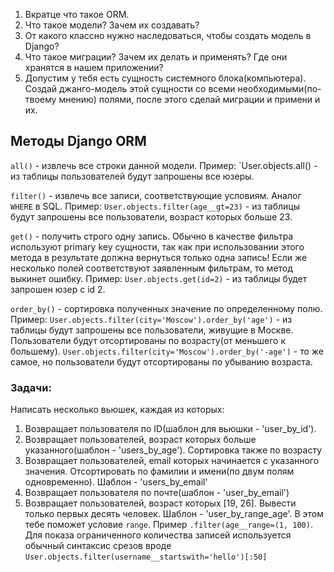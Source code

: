 1. Вкратце что такое ORM.
2. Что такое модели? Зачем их создавать?
3. От какого классно нужно наследоваться, чтобы создать модель в Django?
4. Что такое миграции? Зачем их делать и применять? Где они хранятся в нашем приложении?
5. Допустим у тебя есть сущность системного блока(компьютера). Создай джанго-модель этой сущности со всеми необходимыми(по-твоему мнению) полями, после этого сделай миграции и примени и их.


## Методы Django ORM

`all()` - извлечь все строки данной модели. Пример: `User.objects.all() - из таблицы пользователей будут запрошены все юзеры.

`filter()` - извлечь все записи, соответствующие условиям. Аналог `WHERE` в SQL. Пример: `User.objects.filter(age__gt=23)` - из таблицы будут запрошены все пользователи, возраст которых больше 23.

`get()` - получить строго одну запись. Обычно в качестве фильтра используют primary key сущности, так как при использовании этого метода в результате должна вернуться только одна запись! 
Если же несколько полей соответствуют заявленным фильтрам, то метод выкинет ошибку. Пример: `User.objects.get(id=2)` - из таблицы будет запрошен юзер с id 2.


`order_by()` - сортировка полученных значение по определенному полю. Пример: `User.objects.filter(city='Moscow').order_by('age')` - из таблицы будут запрошены все пользователи, живущие в Москве. Пользователи будут
отсортированы по возрасту(от меньшего к большему). `User.objects.filter(city='Moscow').order_by('-age')` - то же самое, но пользователи будут отсортированы по убыванию возраста.

### Задачи: 

Написать несколько вьюшек, каждая из которых:

1) Возвращает пользователя по ID(шаблон для вьюшки - 'user_by_id'). 
2) Возвращает пользователей, возраст которых больше указанного(шаблон - 'users_by_age'). Сортировка также по возрасту
3) Возвращает пользователей, email которых начинается с указанного значения. Отсортировать по фамилии и имени(по двум полям одновременно). Шаблон - 'users_by_email'
4) Возвращает пользователя по почте(шаблон - 'user_by_email')
5) Возвращает пользователей, возраст которых [19, 26]. Вывести только первых десять человек. Шаблон - 'user_by_range_age'. В этом тебе поможет условие `range`. Пример `.filter(age__range=(1, 100)`. Для показа ограниченного количества записей
используется обычный синтаксис срезов вроде `User.objects.filter(username__startswith='hello')[:50]`
